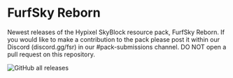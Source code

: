 # FurfSky Reborn
Newest releases of the Hypixel SkyBlock resource pack, FurfSky Reborn. If you would like to make a contribution to the pack please post it within our Discord (discord.gg/fsr) in our #pack-submissions channel. DO NOT open a pull request on this repository.

![GitHub all releases](https://img.shields.io/github/downloads/furfsky/reborn/total)
